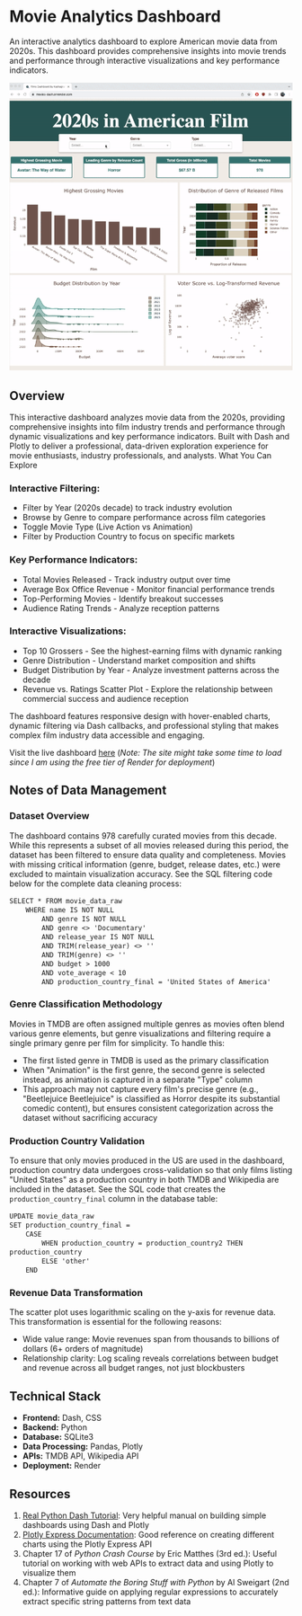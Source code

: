 # Movie Analytics Dashboard

An interactive analytics dashboard to explore American movie data from 2020s. This dashboard provides comprehensive insights into movie trends and performance through interactive visualizations and key performance indicators.

![GIF](movies_dash_demo.gif)

## Overview

This interactive dashboard analyzes movie data from the 2020s, providing comprehensive insights into film industry trends and performance through dynamic visualizations and key performance indicators. Built with Dash and Plotly to deliver a professional, data-driven exploration experience for movie enthusiasts, industry professionals, and analysts.
What You Can Explore
### Interactive Filtering:

- Filter by Year (2020s decade) to track industry evolution
- Browse by Genre to compare performance across film categories
- Toggle Movie Type (Live Action vs Animation)
- Filter by Production Country to focus on specific markets

### Key Performance Indicators:

- Total Movies Released - Track industry output over time
- Average Box Office Revenue - Monitor financial performance trends
- Top-Performing Movies - Identify breakout successes
- Audience Rating Trends - Analyze reception patterns

### Interactive Visualizations:

- Top 10 Grossers - See the highest-earning films with dynamic ranking
- Genre Distribution - Understand market composition and shifts
- Budget Distribution by Year - Analyze investment patterns across the decade
- Revenue vs. Ratings Scatter Plot - Explore the relationship between commercial success and audience reception

The dashboard features responsive design with hover-enabled charts, dynamic filtering via Dash callbacks, and professional styling that makes complex film industry data accessible and engaging.

Visit the live dashboard [here](https://movies-dash.onrender.com) (*Note: The site might take some time to load since I am using the free tier of Render for deployment*)

## Notes of Data Management

### Dataset Overview
The dashboard contains 978 carefully curated movies from this decade. While this represents a subset of all movies released during this period, the dataset has been filtered to ensure data quality and completeness. Movies with missing critical information (genre, budget, release dates, etc.) were excluded to maintain visualization accuracy. See the SQL filtering code below for the complete data cleaning process:
```
SELECT * FROM movie_data_raw
    WHERE name IS NOT NULL
        AND genre IS NOT NULL
        AND genre <> 'Documentary'
        AND release_year IS NOT NULL
        AND TRIM(release_year) <> ''
        AND TRIM(genre) <> ''
        AND budget > 1000
        AND vote_average < 10
        AND production_country_final = 'United States of America'
```

### Genre Classification Methodology
Movies in TMDB are often assigned multiple genres as movies often blend various genre elements, but genre visualizations and filtering require a single primary genre per film for simplicity. To handle this:
- The first listed genre in TMDB is used as the primary classification
- When "Animation" is the first genre, the second genre is selected instead, as animation is captured in a separate "Type" column
- This approach may not capture every film's precise genre (e.g., "Beetlejuice Beetlejuice" is classified as Horror despite its substantial comedic content), but ensures consistent categorization across the dataset without sacrificing accuracy

### Production Country Validation
To ensure that only movies produced in the US are used in the dashboard, production country data undergoes cross-validation so that only films listing "United States" as a production country in both TMDB and Wikipedia are included in the dataset. See the SQL code that creates the `production_country_final` column in the database table:
```
UPDATE movie_data_raw 
SET production_country_final = 
    CASE 
        WHEN production_country = production_country2 THEN production_country
        ELSE 'other'
    END
```

### Revenue Data Transformation
The scatter plot uses logarithmic scaling on the y-axis for revenue data. This transformation is essential for the following reasons:
- Wide value range: Movie revenues span from thousands to billions of dollars (6+ orders of magnitude)
- Relationship clarity: Log scaling reveals correlations between budget and revenue across all budget ranges, not just blockbusters

## Technical Stack

- **Frontend:** Dash, CSS
- **Backend:** Python
- **Database:** SQLite3
- **Data Processing:** Pandas, Plotly
- **APIs:** TMDB API, Wikipedia API
- **Deployment:** Render

## Resources

1. [Real Python Dash Tutorial](https://realpython.com/python-dash/): Very helpful manual on building simple dashboards using Dash and Plotly
2. [Plotly Express Documentation](https://plotly.com/python/plotly-express/): Good reference on creating different charts using the Plotly Express API
3. Chapter 17 of *Python Crash Course* by Eric Matthes (3rd ed.): Useful tutorial on working with web APIs to extract data and using Plotly to visualize them
4. Chapter 7 of *Automate the Boring Stuff with Python* by Al Sweigart (2nd ed.): Informative guide on applying regular expressions to accurately extract specific string patterns from text data